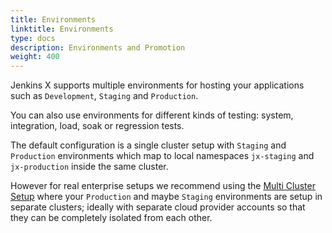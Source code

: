 ```yaml
---
title: Environments
linktitle: Environments
type: docs
description: Environments and Promotion
weight: 400
---
```


Jenkins X supports multiple environments for hosting your applications such as `Development`, `Staging` and `Production`.

You can also use environments for different kinds of testing: system, integration, load, soak or regression tests.

The default configuration is a single cluster setup with `Staging` and `Production` environments which map to local namespaces `jx-staging` and `jx-production` inside the same cluster.

However for real enterprise setups we recommend using the [Multi Cluster Setup](/v3/admin/guides/multi-cluster/) where your `Production` and maybe `Staging` environments are setup in separate clusters; ideally with separate cloud provider accounts so that they can be completely isolated from each other.
